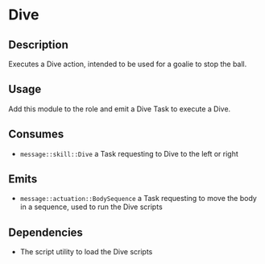# Dive

## Description

Executes a Dive action, intended to be used for a goalie to stop the ball.

## Usage

Add this module to the role and emit a Dive Task to execute a Dive.

## Consumes

- `message::skill::Dive` a Task requesting to Dive to the left or right

## Emits

- `message::actuation::BodySequence` a Task requesting to move the body in a sequence, used to run the Dive scripts

## Dependencies

- The script utility to load the Dive scripts
